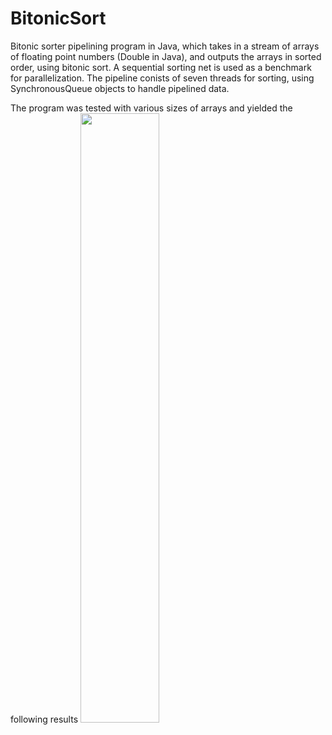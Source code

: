 # BitonicSort
Bitonic sorter pipelining program in Java, which takes in a stream of arrays of floating point numbers (Double in Java), and outputs the arrays in sorted order, using bitonic sort. A sequential sorting net is used as a benchmark for parallelization. The pipeline conists of seven threads for sorting, using SynchronousQueue objects to handle pipelined data. 


The program was tested with various sizes of arrays and yielded the following results
<img src="https://user-images.githubusercontent.com/3770476/47273724-554bda80-d54e-11e8-9bfc-f5ec959ed7be.png" width="50%">
